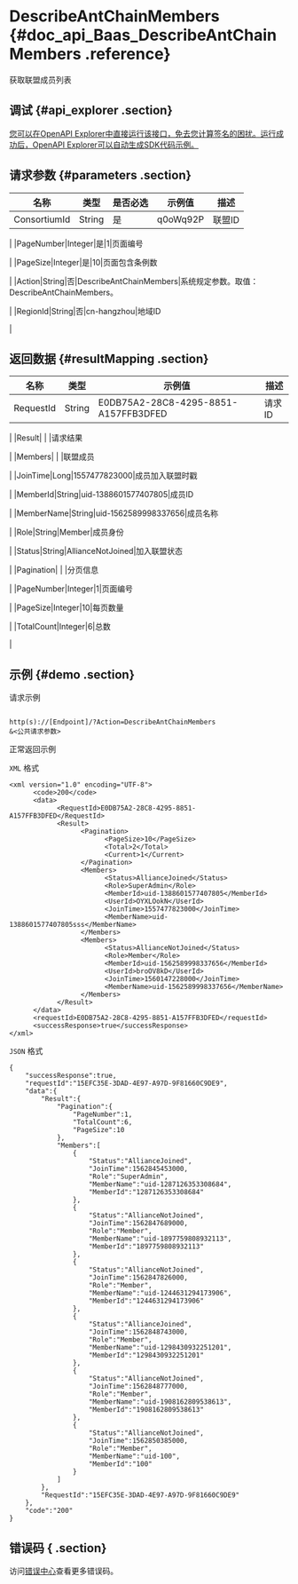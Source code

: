# DescribeAntChainMembers {#doc_api_Baas_DescribeAntChainMembers .reference}

获取联盟成员列表

## 调试 {#api_explorer .section}

[您可以在OpenAPI Explorer中直接运行该接口，免去您计算签名的困扰。运行成功后，OpenAPI Explorer可以自动生成SDK代码示例。](https://api.aliyun.com/#product=Baas&api=DescribeAntChainMembers&type=RPC&version=2018-12-21)

## 请求参数 {#parameters .section}

|名称|类型|是否必选|示例值|描述|
|--|--|----|---|--|
|ConsortiumId|String|是|q0oWq92P|联盟ID

 |
|PageNumber|Integer|是|1|页面编号

 |
|PageSize|Integer|是|10|页面包含条例数

 |
|Action|String|否|DescribeAntChainMembers|系统规定参数。取值：DescribeAntChainMembers。

 |
|RegionId|String|否|cn-hangzhou|地域ID

 |

## 返回数据 {#resultMapping .section}

|名称|类型|示例值|描述|
|--|--|---|--|
|RequestId|String|E0DB75A2-28C8-4295-8851-A157FFB3DFED|请求ID

 |
|Result| | |请求结果

 |
|Members| | |联盟成员

 |
|JoinTime|Long|1557477823000|成员加入联盟时戳

 |
|MemberId|String|uid-1388601577407805|成员ID

 |
|MemberName|String|uid-1562589998337656|成员名称

 |
|Role|String|Member|成员身份

 |
|Status|String|AllianceNotJoined|加入联盟状态

 |
|Pagination| | |分页信息

 |
|PageNumber|Integer|1|页面编号

 |
|PageSize|Integer|10|每页数量

 |
|TotalCount|Integer|6|总数

 |

## 示例 {#demo .section}

请求示例

``` {#request_demo}

http(s)://[Endpoint]/?Action=DescribeAntChainMembers
&<公共请求参数>

```

正常返回示例

`XML` 格式

``` {#xml_return_success_demo}
<xml version="1.0" encoding="UTF-8">
	  <code>200</code>
	  <data>
		    <RequestId>E0DB75A2-28C8-4295-8851-A157FFB3DFED</RequestId>
		    <Result>
			      <Pagination>
				        <PageSize>10</PageSize>
				        <Total>2</Total>
				        <Current>1</Current>
			      </Pagination>
			      <Members>
				        <Status>AllianceJoined</Status>
				        <Role>SuperAdmin</Role>
				        <MemberId>uid-1388601577407805</MemberId>
				        <UserId>OYXLOokN</UserId>
				        <JoinTime>1557477823000</JoinTime>
				        <MemberName>uid-1388601577407805sss</MemberName>
			      </Members>
			      <Members>
				        <Status>AllianceNotJoined</Status>
				        <Role>Member</Role>
				        <MemberId>uid-1562589998337656</MemberId>
				        <UserId>broOV8kD</UserId>
				        <JoinTime>1560147228000</JoinTime>
				        <MemberName>uid-1562589998337656</MemberName>
			      </Members>
		    </Result>
	  </data>
	  <requestId>E0DB75A2-28C8-4295-8851-A157FFB3DFED</requestId>
	  <successResponse>true</successResponse>
</xml>
```

`JSON` 格式

``` {#json_return_success_demo}
{
	"successResponse":true,
	"requestId":"15EFC35E-3DAD-4E97-A97D-9F81660C9DE9",
	"data":{
		"Result":{
			"Pagination":{
				"PageNumber":1,
				"TotalCount":6,
				"PageSize":10
			},
			"Members":[
				{
					"Status":"AllianceJoined",
					"JoinTime":1562845453000,
					"Role":"SuperAdmin",
					"MemberName":"uid-1287126353308684",
					"MemberId":"1287126353308684"
				},
				{
					"Status":"AllianceNotJoined",
					"JoinTime":1562847689000,
					"Role":"Member",
					"MemberName":"uid-1897759808932113",
					"MemberId":"1897759808932113"
				},
				{
					"Status":"AllianceNotJoined",
					"JoinTime":1562847826000,
					"Role":"Member",
					"MemberName":"uid-1244631294173906",
					"MemberId":"1244631294173906"
				},
				{
					"Status":"AllianceJoined",
					"JoinTime":1562848743000,
					"Role":"Member",
					"MemberName":"uid-1298430932251201",
					"MemberId":"1298430932251201"
				},
				{
					"Status":"AllianceNotJoined",
					"JoinTime":1562848777000,
					"Role":"Member",
					"MemberName":"uid-1908162809538613",
					"MemberId":"1908162809538613"
				},
				{
					"Status":"AllianceNotJoined",
					"JoinTime":1562850385000,
					"Role":"Member",
					"MemberName":"uid-100",
					"MemberId":"100"
				}
			]
		},
		"RequestId":"15EFC35E-3DAD-4E97-A97D-9F81660C9DE9"
	},
	"code":"200"
}
```

## 错误码 { .section}

访问[错误中心](https://error-center.aliyun.com/status/product/Baas)查看更多错误码。

